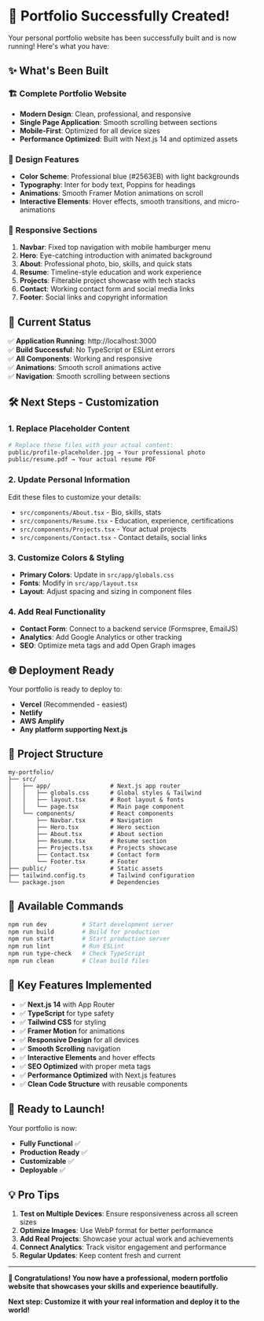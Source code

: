 # 🎉 Portfolio Successfully Created!

Your personal portfolio website has been successfully built and is now running! Here's what you have:

## ✨ What's Been Built

### 🏗️ **Complete Portfolio Website**
- **Modern Design**: Clean, professional, and responsive
- **Single Page Application**: Smooth scrolling between sections
- **Mobile-First**: Optimized for all device sizes
- **Performance Optimized**: Built with Next.js 14 and optimized assets

### 🎨 **Design Features**
- **Color Scheme**: Professional blue (#2563EB) with light backgrounds
- **Typography**: Inter for body text, Poppins for headings
- **Animations**: Smooth Framer Motion animations on scroll
- **Interactive Elements**: Hover effects, smooth transitions, and micro-animations

### 📱 **Responsive Sections**
1. **Navbar**: Fixed top navigation with mobile hamburger menu
2. **Hero**: Eye-catching introduction with animated background
3. **About**: Professional photo, bio, skills, and quick stats
4. **Resume**: Timeline-style education and work experience
5. **Projects**: Filterable project showcase with tech stacks
6. **Contact**: Working contact form and social media links
7. **Footer**: Social links and copyright information

## 🚀 **Current Status**

✅ **Application Running**: http://localhost:3000  
✅ **Build Successful**: No TypeScript or ESLint errors  
✅ **All Components**: Working and responsive  
✅ **Animations**: Smooth scroll animations active  
✅ **Navigation**: Smooth scrolling between sections  

## 🛠️ **Next Steps - Customization**

### 1. **Replace Placeholder Content**
```bash
# Replace these files with your actual content:
public/profile-placeholder.jpg → Your professional photo
public/resume.pdf → Your actual resume PDF
```

### 2. **Update Personal Information**
Edit these files to customize your details:
- `src/components/About.tsx` - Bio, skills, stats
- `src/components/Resume.tsx` - Education, experience, certifications
- `src/components/Projects.tsx` - Your actual projects
- `src/components/Contact.tsx` - Contact details, social links

### 3. **Customize Colors & Styling**
- **Primary Colors**: Update in `src/app/globals.css`
- **Fonts**: Modify in `src/app/layout.tsx`
- **Layout**: Adjust spacing and sizing in component files

### 4. **Add Real Functionality**
- **Contact Form**: Connect to a backend service (Formspree, EmailJS)
- **Analytics**: Add Google Analytics or other tracking
- **SEO**: Optimize meta tags and add Open Graph images

## 🌐 **Deployment Ready**

Your portfolio is ready to deploy to:
- **Vercel** (Recommended - easiest)
- **Netlify**
- **AWS Amplify**
- **Any platform supporting Next.js**

## 📁 **Project Structure**
```
my-portfolio/
├── src/
│   ├── app/                 # Next.js app router
│   │   ├── globals.css      # Global styles & Tailwind
│   │   ├── layout.tsx       # Root layout & fonts
│   │   └── page.tsx         # Main page component
│   └── components/          # React components
│       ├── Navbar.tsx       # Navigation
│       ├── Hero.tsx         # Hero section
│       ├── About.tsx        # About section
│       ├── Resume.tsx       # Resume section
│       ├── Projects.tsx     # Projects showcase
│       ├── Contact.tsx      # Contact form
│       └── Footer.tsx       # Footer
├── public/                  # Static assets
├── tailwind.config.ts       # Tailwind configuration
└── package.json             # Dependencies
```

## 🔧 **Available Commands**

```bash
npm run dev          # Start development server
npm run build        # Build for production
npm run start        # Start production server
npm run lint         # Run ESLint
npm run type-check   # Check TypeScript
npm run clean        # Clean build files
```

## 🎯 **Key Features Implemented**

- ✅ **Next.js 14** with App Router
- ✅ **TypeScript** for type safety
- ✅ **Tailwind CSS** for styling
- ✅ **Framer Motion** for animations
- ✅ **Responsive Design** for all devices
- ✅ **Smooth Scrolling** navigation
- ✅ **Interactive Elements** and hover effects
- ✅ **SEO Optimized** with proper meta tags
- ✅ **Performance Optimized** with Next.js features
- ✅ **Clean Code Structure** with reusable components

## 🚀 **Ready to Launch!**

Your portfolio is now:
- **Fully Functional** ✅
- **Production Ready** ✅
- **Customizable** ✅
- **Deployable** ✅

## 💡 **Pro Tips**

1. **Test on Multiple Devices**: Ensure responsiveness across all screen sizes
2. **Optimize Images**: Use WebP format for better performance
3. **Add Real Projects**: Showcase your actual work and achievements
4. **Connect Analytics**: Track visitor engagement and performance
5. **Regular Updates**: Keep content fresh and current

---

**🎉 Congratulations! You now have a professional, modern portfolio website that showcases your skills and experience beautifully.**

**Next step: Customize it with your real information and deploy it to the world!**
